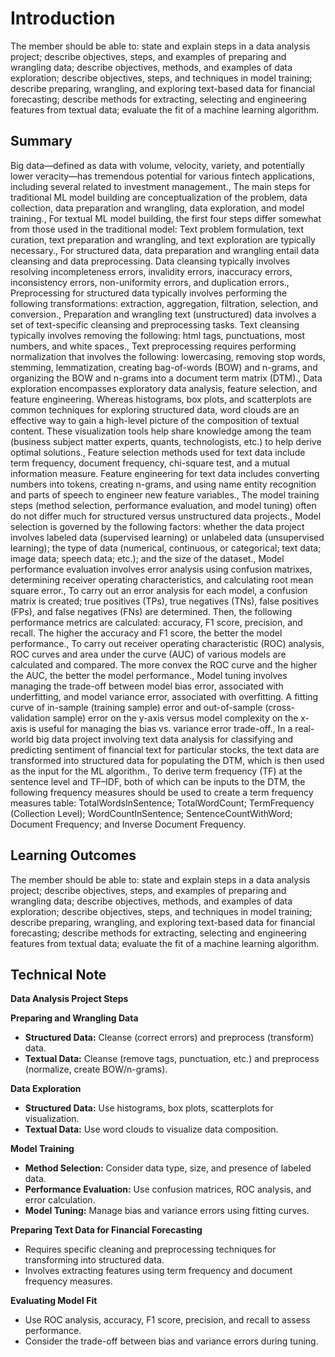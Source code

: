 # Introduction

The member should be able to: state and explain steps in a data analysis project; describe objectives, steps, and examples of preparing and wrangling data; describe objectives, methods, and examples of data exploration; describe objectives, steps, and techniques in model training; describe preparing, wrangling, and exploring text-based data for financial forecasting; describe methods for extracting, selecting and engineering features from textual data; evaluate the fit of a machine learning algorithm.

## Summary

Big data—defined as data with volume, velocity, variety, and potentially lower veracity—has tremendous potential for various fintech applications, including several related to investment management., The main steps for traditional ML model building are conceptualization of the problem, data collection, data preparation and wrangling, data exploration, and model training., For textual ML model building, the first four steps differ somewhat from those used in the traditional model: Text problem formulation, text curation, text preparation and wrangling, and text exploration are typically necessary., For structured data, data preparation and wrangling entail data cleansing and data preprocessing. Data cleansing typically involves resolving incompleteness errors, invalidity errors, inaccuracy errors, inconsistency errors, non-uniformity errors, and duplication errors., Preprocessing for structured data typically involves performing the following transformations: extraction, aggregation, filtration, selection, and conversion., Preparation and wrangling text (unstructured) data involves a set of text-specific cleansing and preprocessing tasks. Text cleansing typically involves removing the following: html tags, punctuations, most numbers, and white spaces., Text preprocessing requires performing normalization that involves the following: lowercasing, removing stop words, stemming, lemmatization, creating bag-of-words (BOW) and n-grams, and organizing the BOW and n-grams into a document term matrix (DTM)., Data exploration encompasses exploratory data analysis, feature selection, and feature engineering. Whereas histograms, box plots, and scatterplots are common techniques for exploring structured data, word clouds are an effective way to gain a high-level picture of the composition of textual content. These visualization tools help share knowledge among the team (business subject matter experts, quants, technologists, etc.) to help derive optimal solutions., Feature selection methods used for text data include term frequency, document frequency, chi-square test, and a mutual information measure. Feature engineering for text data includes converting numbers into tokens, creating n-grams, and using name entity recognition and parts of speech to engineer new feature variables., The model training steps (method selection, performance evaluation, and model tuning) often do not differ much for structured versus unstructured data projects., Model selection is governed by the following factors: whether the data project involves labeled data (supervised learning) or unlabeled data (unsupervised learning); the type of data (numerical, continuous, or categorical; text data; image data; speech data; etc.); and the size of the dataset., Model performance evaluation involves error analysis using confusion matrixes, determining receiver operating characteristics, and calculating root mean square error., To carry out an error analysis for each model, a confusion matrix is created; true positives (TPs), true negatives (TNs), false positives (FPs), and false negatives (FNs) are determined. Then, the following performance metrics are calculated: accuracy, F1 score, precision, and recall. The higher the accuracy and F1 score, the better the model performance., To carry out receiver operating characteristic (ROC) analysis, ROC curves and area under the curve (AUC) of various models are calculated and compared. The more convex the ROC curve and the higher the AUC, the better the model performance., Model tuning involves managing the trade-off between model bias error, associated with underfitting, and model variance error, associated with overfitting. A fitting curve of in-sample (training sample) error and out-of-sample (cross-validation sample) error on the y-axis versus model complexity on the x-axis is useful for managing the bias vs. variance error trade-off., In a real-world big data project involving text data analysis for classifying and predicting sentiment of financial text for particular stocks, the text data are transformed into structured data for populating the DTM, which is then used as the input for the ML algorithm., To derive term frequency (TF) at the sentence level and TF–IDF, both of which can be inputs to the DTM, the following frequency measures should be used to create a term frequency measures table: TotalWordsInSentence; TotalWordCount; TermFrequency (Collection Level); WordCountInSentence; SentenceCountWithWord; Document Frequency; and Inverse Document Frequency.

## Learning Outcomes

The member should be able to: state and explain steps in a data analysis project; describe objectives, steps, and examples of preparing and wrangling data; describe objectives, methods, and examples of data exploration; describe objectives, steps, and techniques in model training; describe preparing, wrangling, and exploring text-based data for financial forecasting; describe methods for extracting, selecting and engineering features from textual data; evaluate the fit of a machine learning algorithm.

## Technical Note

**Data Analysis Project Steps**

**Preparing and Wrangling Data**

* **Structured Data:** Cleanse (correct errors) and preprocess (transform) data.
* **Textual Data:** Cleanse (remove tags, punctuation, etc.) and preprocess (normalize, create BOW/n-grams).

**Data Exploration**

* **Structured Data:** Use histograms, box plots, scatterplots for visualization.
* **Textual Data:** Use word clouds to visualize data composition.

**Model Training**

* **Method Selection:** Consider data type, size, and presence of labeled data.
* **Performance Evaluation:** Use confusion matrices, ROC analysis, and error calculation.
* **Model Tuning:** Manage bias and variance errors using fitting curves.

**Preparing Text Data for Financial Forecasting**

* Requires specific cleaning and preprocessing techniques for transforming into structured data.
* Involves extracting features using term frequency and document frequency measures.

**Evaluating Model Fit**

* Use ROC analysis, accuracy, F1 score, precision, and recall to assess performance.
* Consider the trade-off between bias and variance errors during tuning.